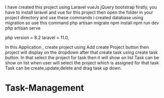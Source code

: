 I have created this project using Laravel vueJs jQuery bootstrap 
firstly, you have to install laravel and vue for this project
then open the folder in your project directory and use these commands
i created database using migration so use this command
php artisan migrate
npm install
npm run dev
php artisan serve

php version = 8.2
laravel = 11.0,


In this Application , create project using Add create Project button then project will display on the dropdown after that create task using create task button. In that select the project for task then it will show on list
Task can be show on list when user will select the project which is assigned for that task
Task can be create,update,delete and drag task up down.

# Task-Management
